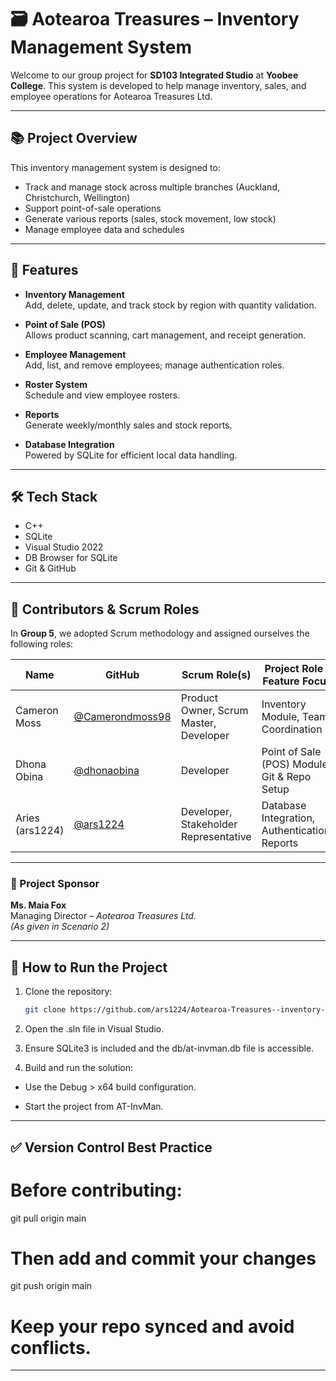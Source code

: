 # 🗃️ Aotearoa Treasures – Inventory Management System

Welcome to our group project for **SD103 Integrated Studio** at **Yoobee College**. This system is developed to help manage inventory, sales, and employee operations for Aotearoa Treasures Ltd.

---

## 📚 Project Overview

This inventory management system is designed to:
- Track and manage stock across multiple branches (Auckland, Christchurch, Wellington)
- Support point-of-sale operations
- Generate various reports (sales, stock movement, low stock)
- Manage employee data and schedules

---

## 🚀 Features

- **Inventory Management**  
  Add, delete, update, and track stock by region with quantity validation.

- **Point of Sale (POS)**  
  Allows product scanning, cart management, and receipt generation.

- **Employee Management**  
  Add, list, and remove employees; manage authentication roles.

- **Roster System**  
  Schedule and view employee rosters.

- **Reports**  
  Generate weekly/monthly sales and stock reports.

- **Database Integration**  
  Powered by SQLite for efficient local data handling.

---

## 🛠️ Tech Stack

- C++
- SQLite
- Visual Studio 2022
- DB Browser for SQLite
- Git & GitHub

---

## 👥 Contributors & Scrum Roles

In **Group 5**, we adopted Scrum methodology and assigned ourselves the following roles:

| Name            | GitHub                                      | Scrum Role(s)                                   | Project Role / Feature Focus              |
|-----------------|---------------------------------------------|--------------------------------------------------|-------------------------------------------|
| Cameron Moss    | [@Camerondmoss98](https://github.com/Camerondmoss98) | Product Owner, Scrum Master, Developer          | Inventory Module, Team Coordination       |
| Dhona Obina     | [@dhonaobina](https://github.com/dhonaobina)         | Developer                                       | Point of Sale (POS) Module, Git & Repo Setup |
| Aries (ars1224) | [@ars1224](https://github.com/ars1224)               | Developer, Stakeholder Representative           | Database Integration, Authentication, Reports |

---

### 📌 Project Sponsor

**Ms. Maia Fox**  
Managing Director – *Aotearoa Treasures Ltd.*  
*(As given in Scenario 2)*

---

## 🧪 How to Run the Project

1. Clone the repository:
   ```bash
   git clone https://github.com/ars1224/Aotearoa-Treasures--inventory-management-system.git
2. Open the .sln file in Visual Studio.

3. Ensure SQLite3 is included and the db/at-invman.db file is accessible.

4. Build and run the solution:

- Use the Debug > x64 build configuration.

- Start the project from AT-InvMan.

---

## ✅ Version Control Best Practice

# Before contributing:

git pull origin main

# Then add and commit your changes

git push origin main

# Keep your repo synced and avoid conflicts.

---


